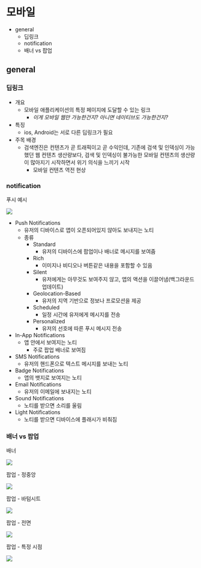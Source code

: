 # 모바일

- general
  - 딥링크
  - notification
  - 배너 vs 팝업

## general

### 딥링크

- 개요
  - 모바일 애플리케이션의 특정 페이지에 도달할 수 있는 링크
    - *이게 모바일 웹만 가능한건지? 아니면 네이티브도 가능한건지?*
- 특징
  - ios, Android는 서로 다른 딥링크가 필요
- 주목 배경
  - 검색엔진은 컨텐츠가 곧 트래픽이고 곧 수익인데, 기존에 검색 및 인덱싱이 가능했던 웹 컨텐츠 생산량보다, 검색 및 인덱싱이 불가능한 모바일 컨텐츠의 생산량이 많아지기 시작하면서 위기 의식을 느끼기 시작
    - 모바일 컨텐츠 역전 현상

### notification

푸시 예시

![](./images/mobile/push1.png)

- Push Notifications
  - 유저의 디바이스로 앱이 오픈되어있지 않아도 보내지는 노티
  - 종류
    - Standard
      - 유저의 디바이스에 팝업이나 배너로 메시지를 보여줌
    - Rich
      - 이미지나 비디오나 버튼같은 내용을 포함할 수 있음
    - Silent
      - 유저에게는 아무것도 보여주지 않고, 앱의 액션을 이끌어냄(백그라운드 업데이트)
    - Geolocation-Based
      - 유저의 지역 기반으로 정보나 프로모션을 제공
    - Scheduled
      - 일정 시간에 유저에게 메시지를 전송
    - Personalized
      - 유저의 선호에 따른 푸시 메시지 전송
- In-App Notifications
  - 앱 안에서 보여지는 노티
    - 주로 팝업 배너로 보여짐
- SMS Notifications
  - 유저의 핸드폰으로 텍스트 메시지를 보내는 노티
- Badge Notifications
  - 앱의 뱃지로 보여지는 노티
- Email Notifications
  - 유저의 이메일에 보내지는 노티
- Sound Notifications
  - 노티를 받으면 소리를 울림
- Light Notifications
  - 노티를 받으면 디바이스에 플래시가 비춰짐

### 배너 vs 팝업

배너

![](./images/mobile/banner1.png)

팝업 - 정중앙

![](./images/mobile/popup_center1.png)

팝업 - 바텀시트

![](./images/mobile/popup_bottom_sheet1.png)

팝업 - 전면

![](./images/mobile/popup_full1.png)

팝업 - 특정 시점

![](./images/mobile/popup_timing1.png)
